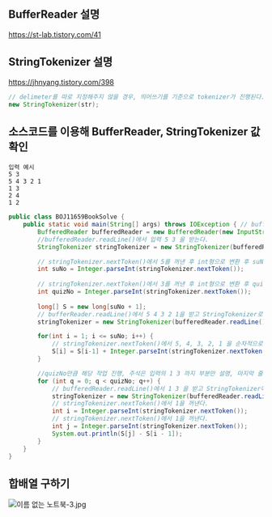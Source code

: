 
## BufferReader 설명
https://st-lab.tistory.com/41

## StringTokenizer 설명
https://jhnyang.tistory.com/398
```java
// delimeter를 따로 지정해주지 않을 경우, 띄어쓰기를 기준으로 tokenizer가 진행된다.
new StringTokenizer(str);
```

## 소스코드를 이용해 BufferReader, StringTokenizer 값 확인
```text
입력 예시
5 3
5 4 3 2 1
1 3
2 4
1 2
```

```java
public class BOJ11659BookSolve {
    public static void main(String[] args) throws IOException { // bufferReader.readLine() 메서드가 예외를 던질 수도 있다.
        BufferedReader bufferedReader = new BufferedReader(new InputStreamReader(System.in));
        //bufferedReader.readLine()에서 입력 5 3 을 받는다.
        StringTokenizer stringTokenizer = new StringTokenizer(bufferedReader.readLine());

        // stringTokenizer.nextToken()에서 5를 꺼낸 후 int형으로 변환 후 suNo에 할당
        int suNo = Integer.parseInt(stringTokenizer.nextToken());
        
        // stringTokenizer.nextToken()에서 3를 꺼낸 후 int형으로 변환 후 quizNo에 할당
        int quizNo = Integer.parseInt(stringTokenizer.nextToken());
        
        long[] S = new long[suNo + 1];
        // bufferReader.readLine()에서 5 4 3 2 1을 받고 StringTokenizer로 전달
        stringTokenizer = new StringTokenizer(bufferedReader.readLine());

        for(int i = 1; i <= suNo; i++) {
            // stringTokenizer.nextToken()에서 5, 4, 3, 2, 1 을 순차적으로 꺼낸다.
            S[i] = S[i-1] + Integer.parseInt(stringTokenizer.nextToken());
        }

        //quizNo만큼 해당 작업 진행, 주석은 입력의 1 3 까지 부분만 설명, 마지막 줄인 1 2 입력을 받는다. 
        for (int q = 0; q < quizNo; q++) {
            // bufferedReader.readLine()에서 1 3 을 받고 StringTokenizer에 전달
            stringTokenizer = new StringTokenizer(bufferedReader.readLine());
            // stringTokenizer.nextToken()에서 1을 꺼낸다.
            int i = Integer.parseInt(stringTokenizer.nextToken());
            // stringTokenizer.nextToken()에서 1을 꺼낸다.
            int j = Integer.parseInt(stringTokenizer.nextToken());
            System.out.println(S[j] - S[i - 1]);
        }
    }
}

```

## 합배열 구하기
![이름 없는 노트북-3.jpg](https://s3-us-west-2.amazonaws.com/secure.notion-static.com/5748365f-bc4b-4719-ae39-bf672fa76ff3/%E1%84%8B%E1%85%B5%E1%84%85%E1%85%B3%E1%86%B7_%E1%84%8B%E1%85%A5%E1%86%B9%E1%84%82%E1%85%B3%E1%86%AB_%E1%84%82%E1%85%A9%E1%84%90%E1%85%B3%E1%84%87%E1%85%AE%E1%86%A8-3.jpg)

